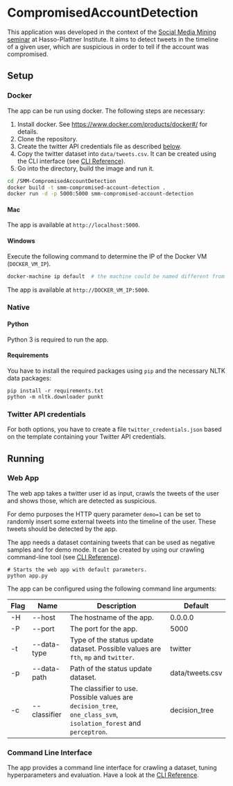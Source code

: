 # CompromisedAccountDetection
This application was developed in the context of the [Social Media Mining seminar](https://hpi.de/studium/lehrveranstaltungen/it-systems-engineering/lehrveranstaltung/course/2016/wintersemester-20162017-social-media-mining.html) at Hasso-Plattner Institute. It aims to detect tweets in the timeline of a given user, which are suspicious in order to tell if the account was compromised.   

## Setup
### Docker
The app can be run using docker. The following steps are necessary:

1. Install docker. See https://www.docker.com/products/docker#/ for details.
2. Clone the repository.
3. Create the twitter API credentials file as described [below](#twitter-api-credentials).
4. Copy the twitter dataset into `data/tweets.csv`. It can be created using the CLI interface (see [CLI Reference](docs/cli.md)).
5. Go into the directory, build the image and run it.
```bash
cd /SMM-CompromisedAccountDetection
docker build -t smm-compromised-account-detection .
docker run -d -p 5000:5000 smm-compromised-account-detection
```

#### Mac
The app is available at `http://localhost:5000`.

#### Windows
Execute the following command to determine the IP of the Docker VM (`DOCKER_VM_IP`).
```bash
docker-machine ip default  # the machine could be named different from 'default' !
```

The app is available at `http://DOCKER_VM_IP:5000`.

### Native
#### Python
Python 3 is required to run the app.

#### Requirements
You have to install the required packages using ```pip``` and the necessary NLTK data packages:
```
pip install -r requirements.txt
python -m nltk.downloader punkt
```

### Twitter API credentials
For both options, you have to create a file `twitter_credentials.json` based on the template containing your Twitter API credentials. 

## Running
### Web App
The web app takes a twitter user id as input, crawls the tweets of the user and shows those, which are detected as suspicious.

For demo purposes the HTTP query parameter `demo=1` can be set to randomly insert some external tweets into the timeline of the user. These tweets should be detected by the app.

The app needs a dataset containing tweets that can be used as negative samples and for demo mode. It can be created by using our crawling command-line tool (see [CLI Reference](docs/cli.md)). 

```
# Starts the web app with default parameters.
python app.py
```

The app can be configured using the following command line arguments:

| Flag | Name           | Description                                                                                                              | Default         |
|------|----------------|--------------------------------------------------------------------------------------------------------------------------|-----------------|
| -H   | --host  | The hostname of the app.                                                                                                 | 0.0.0.0         |
| -P   | --port | The port for the app.                                                                                                    | 5000            |
| -t   | --data-type  | Type of the status update dataset. Possible values are `fth`, `mp` and `twitter`. | twitter         |
| -p   | --data-path | Path of the status update dataset.                                                                | data/tweets.csv |
| -c   | --classifier   | The classifier to use. Possible values are `decision_tree`, `one_class_svm`, `isolation_forest` and `perceptron`. | decision_tree   |


### Command Line Interface
The app provides a command line interface for crawling a dataset, tuning hyperparameters and evaluation. Have a look at the [CLI Reference](docs/cli.md).
